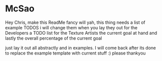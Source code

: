 # McSao

Hey Chris, make this ReadMe fancy will yah, this thing needs a list of example TODOS i will change them when you lay they out for the Developers
a TODO list for the Texture Artists
the current goal at hand
and lastly the overall percentage of the current goal

just lay it out all abstractly and in examples. I will come back after its done to replace the example template with current stuff :) please thankyou
